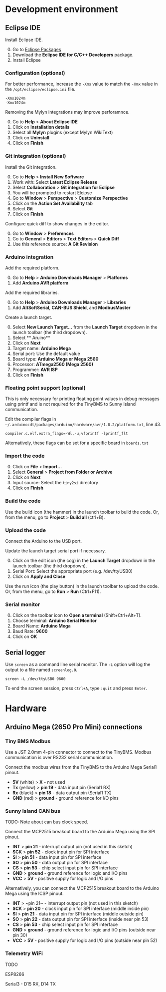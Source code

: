 # Development environment

## Eclipse IDE

Install Eclipse IDE.

0. Go to [Eclipse Packages](https://www.eclipse.org/downloads/packages/)
0. Download the **Eclipse IDE for C/C++ Developers** package.
0. Install Eclipse

### Configuration (optional)

For better performance, increase the `-Xms` value to match the `-Xmx` value in the `/opt/eclipse/eclipse.ini` file.

```
-Xms1024m
-Xmx1024m
```

Removing the Mylyn integrations may improve perforamnce.

0. Go to **Help** > **About Eclipse IDE**
0. Click on **Installation details**
0. Select all **Mylyn** plugins (except Mylyn WikiText)
0. Click on **Uninstall**
0. Click on **Finish**

### Git integration (optional)

Install the Git integration.

0. Go to **Help** > **Install New Software**
0. Work with: Select **Latest Eclipse Release**
0. Select **Collaboration** > **Git integration for Eclipse**
0. You will be prompted to restart Elcipse
0. Go to **Window** > **Perspective** > **Customize Perspective**
0. Click on the **Action Set Availability** tab
0. Select **Git**
0. Click on **Finish**

Configure quick diff to show changes in the editor.

0. Go to **Window** > **Preferences**
0. Go to **General** > **Editors** > **Text Editors** > **Quick Diff**
0. Use this reference source: **A Git Revision**

### Arduino integration

Add the required platform.

0. Go to **Help** > **Arduino Downloads Manager** > **Platforms**
0. Add **Arduino AVR platform**

Add the required libraries.

0. Go to **Help** > **Arduino Downloads Manager** > **Libraries**
0. Add **AltSoftSerial**, **CAN-BUS Shield**, and **ModbusMaster**

Create a launch target.

0. Select **New Launch Target...** from the **Launch Target** dropdown in the launch toolbar (the third dropdown).
0. Select ** Aruino**
0. Click on **Next**
0. Target name: **Arduino Mega**
0. Serial port: Use the default value
0. Board type: **Arduino Mega or Mega 2560**
0. Processor: **ATmega2560 (Mega 2560)**
0. Programmer: **AVR ISP**
0. Click on **Finish**

### Floating point support (optional)

This is only necessary for printing floating point values in debug messages using printf and is not required for the TinyBMS to Sunny 
Island communication.

Edit the compiler flags in `~/.arduinocdt/packages/arduino/hardware/avr/1.8.2/platform.txt`, line 43.

```
compiler.c.elf.extra_flags=-Wl,-u,vfprintf -lprintf_flt
```

Alternatively, these flags can be set for a specific board in `boards.txt`

### Import the code

0. Click on **File** > **Import...**
0. Select **General** > **Project from Folder or Archive**
0. Click on **Next**
0. Input source: Select the `tiny2si` directory
0. Click on **Finish**

### Build the code

Use the build icon (the hammer) in the launch toolbar to build the code.
Or, from the menu, go to **Project** > **Build all** (ctrl+B).

### Upload the code

Connect the Arduino to the USB port.

Update the launch target serial port if necessary.

0. Click on the edit icon (the cog) in the **Launch Target** dropdown in the launch toolbar (the third dropdown).
0. Serial Port: Select the appropriate port (e.g. /dev/ttyUSB0)
0. Click on **Apply and Close**

Use the run icon (the play button) in the launch toolbar to upload the code.
Or, from the menu, go to **Run** > **Run** (Ctrl+F11).

### Serial monitor

0. Click on the toolbar icon to **Open a terminal** (Shift+Ctrl+Alt+T).
0. Choose terminal: **Arduino Serial Monitor**
0. Board Name: **Arduino Mega**
0. Baud Rate: **9600**
0. Click on **OK**

## Serial logger

Use `screen` as a command line serial monitor. 
The `-L` option will log the output to a file named `screenlog.0`.

```
screen -L /dev/ttyUSB0 9600
```

To end the screen session, press `Ctrl+A`, type `:quit` and press `Enter`.

# Hardware

## Arduino Mega (2650 Pro Mini) connections

### Tiny BMS Modbus

Use a JST 2.0mm 4-pin connector to connect to the TinyBMS.
Modbus communication is over RS232 serial communication.
 
Connect the modbus wires from the TinyBMS to the Arduino Mega Serial1 pinout.

* **5V** (white) > **X** - not used
* **Tx** (yellow) > **pin 19** - data input pin (Serial1 RX)
* **Rx** (black) > **pin 18** - data output pin (Serial1 TX)
* **GND** (red) > **ground** - ground reference for I/O pins

### Sunny Island CAN bus

TODO: Note about can bus clock speed.

Connect the MCP2515 breakout board to the Arduino Mega using the SPI pinout.

* **INT** > **pin 21** - interrupt output pin (not used in this sketch)
* **SCK** > **pin 52** - clock input pin for SPI interface
* **SI** > **pin 51** - data input pin for SPI interface
* **SO** > **pin 50** - data output pin for SPI interface
* **CS** > **pin 53** - chip select input pin for SPI interface
* **GND** > **ground** - ground reference for logic and I/O pins
* **VCC** > **5V** - positive supply for logic and I/O pins
 
Alternatively, you can connect the MCP2515 breakout board to the Arduino Mega using the ICSP pinout.

* **INT** > ~pin 21~ - interrupt output pin (not used in this sketch)
* **SCK** > **pin 20** - clock input pin for SPI interface (middle inside pin)
* **SI** > **pin 21** - data input pin for SPI interface (middle outside pin)
* **SO** > **pin 22** - data output pin for SPI interface (inside near pin 53)
* **CS** > **pin 53** - chip select input pin for SPI interface
* **GND** > **ground** - ground reference for logic and I/O pins (outside near pin 30)
* **VCC** > **5V** - positive supply for logic and I/O pins (outside near pin 52)

### Telemetry WiFi

TODO

ESP8266

Serial3 - D15 RX, D14 TX